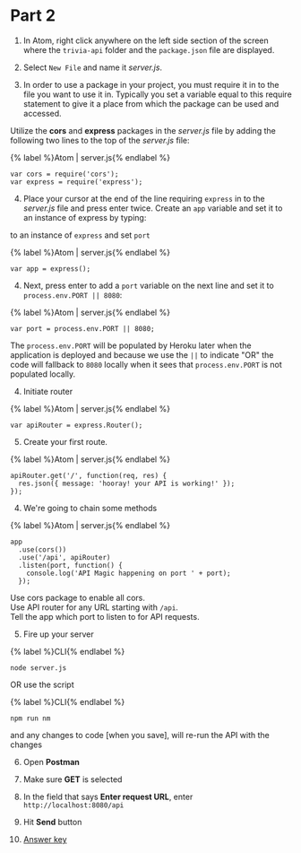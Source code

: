 # Part 2

1. In Atom, right click anywhere on the left side section of the screen where the `trivia-api` folder and the `package.json` file are displayed. 

2. Select `New File` and name it _server.js_.

3. In order to use a package in your project, you must require it in to the file you want to use it in. Typically you set a variable equal to this require statement to give it a place from which the package can be used and accessed.

  Utilize the **cors** and **express** packages in the _server.js_ file by adding the following two lines to the top of the _server.js_ file:

  {% label %}Atom | server.js{% endlabel %}
  ```
  var cors = require('cors');
  var express = require('express');
  ```

4. Place your cursor at the end of the line requiring `express` in to the _server.js_ file and press enter twice. Create an `app` variable and set it to an instance of express by typing: 

to an instance of `express` and set `port`

  {% label %}Atom | server.js{% endlabel %}
  ```
  var app = express();
  ```
  
4. Next, press enter to add a `port` variable on the next line and set it to `process.env.PORT || 8080`: 

  {% label %}Atom | server.js{% endlabel %}
  ```
  var port = process.env.PORT || 8080;
  ```
  
  The `process.env.PORT` will be populated by Heroku later when the application is deployed and because we use the `||` to indicate "OR" the code will fallback to `8080` locally when it sees that `process.env.PORT` is not populated locally.

4. Initiate router  

  {% label %}Atom | server.js{% endlabel %}
  ```
  var apiRouter = express.Router();
  ```

5. Create your first route.

  {% label %}Atom | server.js{% endlabel %}
  ```
  apiRouter.get('/', function(req, res) {
    res.json({ message: 'hooray! your API is working!' });
  });
  ```

4. We're going to chain some methods

  {% label %}Atom | server.js{% endlabel %}
  ```
  app
    .use(cors())
    .use('/api', apiRouter)
    .listen(port, function() {
      console.log('API Magic happening on port ' + port);
    });
  ```

  Use cors package to enable all cors.  
  Use API router for any URL starting with `/api`.  
  Tell the app which port to listen to for API requests.

5. Fire up your server

  {% label %}CLI{% endlabel %}
  ```
  node server.js
  ```

  OR use the script

  {% label %}CLI{% endlabel %}
  ```
  npm run nm
  ```

  and any changes to code [when you save], will re-run the API with the changes

6. Open **Postman**

  1. Make sure **GET** is selected

  2. In the field that says **Enter request URL**, enter `http://localhost:8080/api`

  3. Hit **Send** button

7. [Answer key](https://github.com/KansasCityWomeninTechnology/trivia-api/tree/answer-key-part-2)
